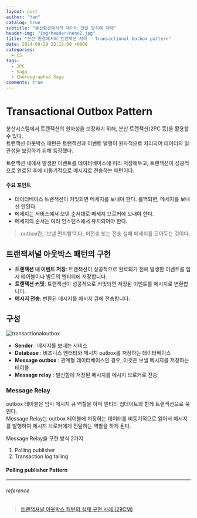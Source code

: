 ```yaml
---
layout: post
author: "Yan"
catalog: true
subtitle: "분산환경에서의 데이터 전달 방식에 대해"
header-img: "img/header/none2.jpg"
title: "분산 환경에서의 트랜잭션 처리 - Transactional Outbox pattern"
date: 2024-09-29 23:15:08 +0000
categories:
  - CS
tags:
  - 2PC
  - Saga
  - Choreographed Saga
comments: true
---
```


# Transactional Outbox Pattern

분산시스템에서 트랜잭션의 원자성을 보장하기 위해, 분산 트랜잭션(2PC 등)을 활용할 수 있다.  
트랜잭션 아웃박스 패턴은 트랜잭션과 이벤트 발행이 원자적으로 처리되어 데이터의 일관성을 보장하기 위해 등장했다.  

트랜잭션 내에서 발생한 이벤트를 데이터베이스에 미리 저장해두고, 트랜잭션이 성공적으로 완료된 후에 비동기적으로 메시지로 전송하는 패턴이다.

#### 주요 포인트

- 데이터베이스 트랜잭션이 커밋되면 메세지를 보내야 한다. 롤백되면, 메세지를 보내선 안된다.
- 메세지는 서비스에서 보낸 순서대로 메세지 브로커에 보내야 한다.
- 메세지의 순서는 여러 인스턴스에서 유지되어야 한다.

> outbox란, '보낼 편지함'이다. 미전송 또는 전송 실패 메세지를 모아두는 것이다. 

## 트랜잭셔널 아웃박스 패턴의 구현

- **트랜잭션 내 이벤트 저장**: 트랜잭션이 성공적으로 완료되기 전에 발생한 이벤트를 임시 테이블이나 별도의 엔티티에 저장합니다.
- **트랜잭션 커밋**: 트랜잭션이 성공적으로 커밋되면 저장된 이벤트를 메시지로 변환합니다.
- **메시지 전송**: 변환된 메시지를 메시지 큐에 전송합니다.

## 구성

![transactionaloutbox](https://microservices.io/i/patterns/data/ReliablePublication.png)

- **Sender** : 메시지를 보내는 서비스
- **Database** : 비즈니스 엔터티와 메시지 outbox를 저장하는 데이터베이스
- **Message outbox** : 관계형 데이터베이스인 경우, 이것은 보낼 메시지를 저장하는 테이블
- **Message relay** : 발신함에 저장된 메시지를 메시지 브로커로 전송


### Message Relay
outbox 테이블은 임시 메시지 큐 역할을 하며 엔티티 업데이트와 함께 트랜잭션으로 묶인다.  
Message Relay는 outbox 테이블에 저장하는 데이터를 비동기적으로 읽어서 메시지를 발행하여 메시지 브로커에게 전달하는 역할을 하게 된다.  

Message Relay을 구현 방식 2가지

1. Polling publisher
2. Transaction log tailing

#### Polling publisher Pattern



---

###### reference

> [트랜잭셔널 아웃박스 패턴의 실제 구현 사례 (29CM)](https://medium.com/@greg.shiny82/%ED%8A%B8%EB%9E%9C%EC%9E%AD%EC%85%94%EB%84%90-%EC%95%84%EC%9B%83%EB%B0%95%EC%8A%A4-%ED%8C%A8%ED%84%B4%EC%9D%98-%EC%8B%A4%EC%A0%9C-%EA%B5%AC%ED%98%84-%EC%82%AC%EB%A1%80-29cm-0f822fc23edb)  